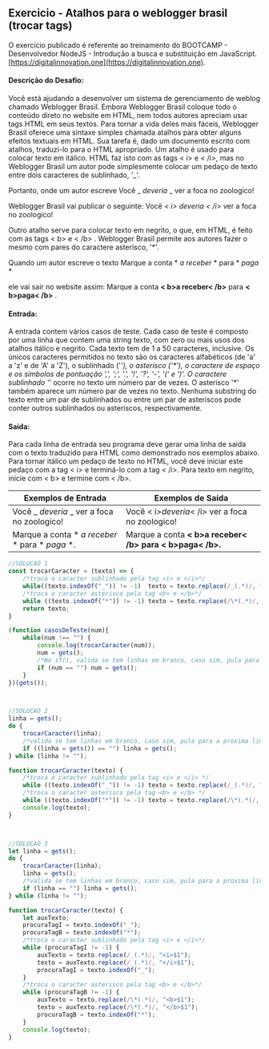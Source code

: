 ## Exercicio - Atalhos para o weblogger brasil (trocar tags)

O exercicio publicado é referente ao treinamento do BOOTCAMP - Desenvolvedor NodeJS -  Introdução a busca e substituição em JavaScript. [https://digitalinnovation.one](https://digitalinnovation.one).


#### Descrição do Desafio:

Você está ajudando a desenvolver um sistema de gerenciamento de weblog chamado Weblogger Brasil. Embora Weblogger Brasil coloque todo o conteúdo direto no website em HTML, nem todos autores apreciam usar tags HTML em seus textos. Para tornar a vida deles mais fáceis, Weblogger Brasil oferece uma sintaxe simples chamada atalhos para obter alguns efeitos textuais em HTML. Sua tarefa é, dado um documento escrito com atalhos, traduzi-lo para o HTML apropriado.
Um atalho é usado para colocar texto em itálico. HTML faz isto com as tags < i> e < /i>, mas no Weblogger Brasil um autor pode simplesmente colocar um pedaço de texto entre dois caracteres de sublinhado, '_'. 

Portanto, onde um autor escreve
  Você _ _deveria_ _ ver a foca no zoologico!
                
Weblogger Brasil vai publicar o seguinte:
  Você <i>< i> deveria < /i></i> ver a foca no zoologico!
                
Outro atalho serve para colocar texto em negrito, o que, em HTML, é feito com as tags < b> e < /b> . Weblogger Brasil permite aos autores fazer o mesmo com pares do caractere asterisco, '*'.

Quando um autor escreve o texto
  Marque a conta  * *a receber* * para  * *paga* *
                
ele vai sair no website assim:
  Marque a conta <b>< b>a receber< /b></b> para <b>< b>paga< /b></b> .


#### Entrada:

A entrada contem vários casos de teste. Cada caso de teste é composto por uma linha que contem uma string texto, com zero ou mais usos dos atalhos itálico e negrito. Cada texto tem de 1 a 50 caracteres, inclusive. Os únicos caracteres permitidos no texto são os caracteres alfabéticos (de 'a' a 'z' e de 'A' a 'Z'), o sublinhado ('_'), o asterisco ('*'), o caractere de espaço e os símbolos de pontuação ',', ';', '.', '!', '?', '-', '(' e ')'. O caractere sublinhado '_' ocorre no texto um número par de vezes. O asterisco '*' também aparece um número par de vezes no texto. Nenhuma substring do texto entre um par de sublinhados ou entre um par de asteriscos pode conter outros sublinhados ou asteriscos, respectivamente.


#### Saída:

Para cada linha de entrada seu programa deve gerar uma linha de saída com o texto traduzido para HTML como demonstrado nos exemplos abaixo. Para tornar itálico um pedaço de texto no HTML, você deve iniciar este pedaço com a tag < i> e terminá-lo com a tag < /i>. Para texto em negrito, inicie com < b> e termine com < /b>.

Exemplos de Entrada  | Exemplos de Saída
------------- | -------------
Você _ _deveria_ _ ver a foca no zoologico! | Você < i><i>deveria</i>< /i> ver a foca no zoologico!
Marque a conta * *a receber* * para * *paga* *. | Marque a conta <b>< b><b>a receber</b>< /b> para < b><b>paga</b>< /b>.


```javascript
//SOLUCAO 1
const trocarCaracter = (texto) => {
    /*troca o caracter sublinhado pela tag <i> e </i>*/
    while((texto.indexOf("_")) != -1)  texto = texto.replace(/_(.*)/, "<i>$1").replace(/_(.*)/, "</i>$1");
    /*troca o caracter asterisco pela tag <b> e </b>*/
    while ((texto.indexOf("*")) != -1) texto = texto.replace(/\*(.*)/, "<b>$1").replace(/\*(.*)/, "</b>$1");
    return texto;
}

(function casosDeTeste(num){    
    while(num !== "") {
        console.log(trocarCaracter(num));
        num = gets();
        /*No if(), valida se tem linhas em branco, caso sim, pula para a proxima linha*/
        if (num == "") num = gets();
    }
})(gets());



//SOLUCAO 2
linha = gets();
do {
    trocarCaracter(linha);
    /*valida se tem linhas em branco, caso sim, pula para a proxima linha*/
    if ((linha = gets()) == "") linha = gets();
} while (linha != "");

function trocarCaracter(texto) {
    /*troca o caracter sublinhado pela tag <i> e </i> */
    while ((texto.indexOf("_")) != -1) texto = texto.replace(/_(.*)/, "<i>$1").replace(/_(.*)/, "</i>$1");
    /*troca o caracter asterisco pela tag <b> e </b> */
    while ((texto.indexOf("*")) != -1) texto = texto.replace(/\*(.*)/, "<b>$1").replace(/\*(.*)/, "</b>$1");
    console.log(texto);
}



//SOLUCAO 3
let linha = gets();
do {
    trocarCaracter(linha);
    linha = gets();
    /*valida se tem linhas em branco, caso sim, pula para a proxima linha*/
    if (linha == "") linha = gets();
} while (linha != "");

function trocarCaracter(texto) {
    let auxTexto;
    procuraTagI = texto.indexOf("_");
    procuraTagB = texto.indexOf("*");
    /*troca o caracter sublinhado pela tag <i> e </i>*/
    while (procuraTagI != -1) {
        auxTexto = texto.replace(/_(.*)/, "<i>$1");
        texto = auxTexto.replace(/_(.*)/, "</i>$1");
        procuraTagI = texto.indexOf("_");
    }
    /*troca o caracter asterisco pela tag <b> e </b>*/
    while (procuraTagB != -1) {
        auxTexto = texto.replace(/\*(.*)/, "<b>$1");
        texto = auxTexto.replace(/\*(.*)/, "</b>$1");
        procuraTagB = texto.indexOf("*");
    }
    console.log(texto);
}
```
